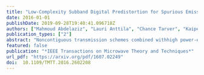 ```yaml
---
title: "Low-Complexity Subband Digital Predistortion for Spurious Emission Suppression in Noncontiguous Spectrum Access"
date: 2016-01-01
publishDate: 2019-09-28T19:40:41.096718Z
authors: ["Mahmoud Abdelaziz", "Lauri Anttila", "Chance Tarver", "Kaipeng Li", "Joseph R Cavallaro", "Mikko Valkama"]
publication_types: ["2"]
abstract: "Noncontiguous transmission schemes combined withhigh power-efficiency requirements pose big challenges for radiotransmitter and power amplifier (PA) design and implementation.Due to the nonlinear nature of the PA, severe unwanted emissionscan   occur,   which   can   potentially   interfere   with   neighboringchannel  signals  or  even  desensitize  the  own  receiver  in  fre-quency division duplexing (FDD) transceivers. In this article, tosuppress  such  unwanted  emissions,  a  low-complexity  sub-band DPD  solution,  specifically  tailored  for  spectrally  noncontiguous transmission   schemes   in   low-cost   devices,   is   proposed.   The proposed  technique  aims  at  mitigating  only  the  selected  spurious  intermodulation  distortion  components  at  the  PA  output,hence  allowing  for  substantially  reduced  processing  complexity compared to classical linearization solutions. Furthermore, novel decorrelation  based  parameter  learning  solutions  are  also  proposed and formulated, which offer reduced computing complexityin  parameter  estimation  as  well  as  the  ability  to  track  time-varying  features  adaptively.  Comprehensive  simulation  and  RF measurement  results  are  provided,  using  a  commercial  LTE-Advanced  mobile  PA,  to  evaluate  and  validate  the  effectiveness of  the  proposed  solution  in  real  world  scenarios.  The  obtainedresults  demonstrate  that  highly  efficient  spurious  components uppression  can  be  obtained  using  the  proposed  solutions."
featured: false
publication: "*IEEE Transactions on Microwave Theory and Techniques*"
url_pdf: "https://arxiv.org/pdf/1607.02249"
doi:  10.1109/TMTT.2016.2602208
---
```


